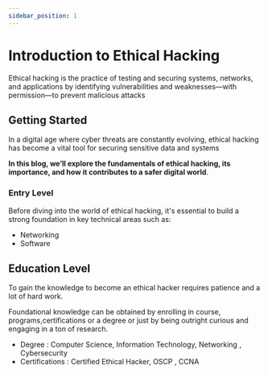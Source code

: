 ```yaml
---
sidebar_position: 1
---
```


# Introduction to Ethical Hacking

Ethical hacking is the practice of testing and securing systems, networks, and applications by identifying vulnerabilities and weaknesses—with permission—to prevent malicious attacks

## Getting Started

In a digital age where cyber threats are constantly evolving, ethical hacking has become a vital tool for securing sensitive data and systems

 **In this blog, we’ll explore the fundamentals of ethical hacking, its importance, and how it contributes to a safer digital world**.


### Entry Level

Before diving into the world of ethical hacking, it's essential to build a strong foundation in key technical areas such as:
- Networking
- Software

## Education Level
To gain the knowledge to become an ethical hacker requires patience and a lot of hard work. 

Foundational knowledge can be obtained by enrolling in course, programs,certifications or a degree or just by being outright curious and engaging in a ton of research.

- Degree : Computer Science, Information Technology, Networking , Cybersecurity
- Certifications : Certified Ethical Hacker, OSCP , CCNA 


